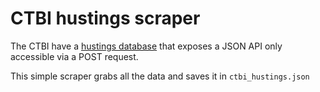# CTBI hustings scraper

The CTBI have a [hustings database](https://ctbielections.org.uk/view-hustings/) that exposes a JSON API only accessible via a POST request.

This simple scraper grabs all the data and saves it in `ctbi_hustings.json`